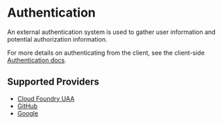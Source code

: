 # Authentication

An external authentication system is used to gather user information and potential authorization information.

For more details on authenticating from the client, see the client-side [Authentication docs](../../service/auth).


## Supported Providers

 * [Cloud Foundry UAA](uaa)
 * [GitHub](github)
 * [Google](google)
